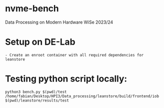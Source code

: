 # nvme-bench
Data Processing on Modern Hardware WiSe 2023/24


# Setup on DE-Lab

    - Create an enroot container with all required dependencies for leanstore


# Testing python script locally:
`python3 bench.py $(pwd)/test /home/fabian/Desktop/HPI3/Data_processing/leanstore/build/frontend/iob $(pwd)/leanstore/results/test`